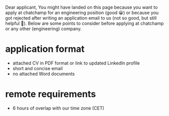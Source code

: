 Dear applicant,
You might have landed on this page because you want to apply at chatchamp for an engineering position (good 😀) or because you got rejected after writing an application email to us (not so good, but still helpful 😬). Below are some points to consider before applying at chatchamp or any other (engineering) company.

# application format
- attached CV in PDF format or link to updated LinkedIn profile
- short and concise email
- no attached Word documents

# remote requirements
- 6 hours of overlap with our time zone (CET)

